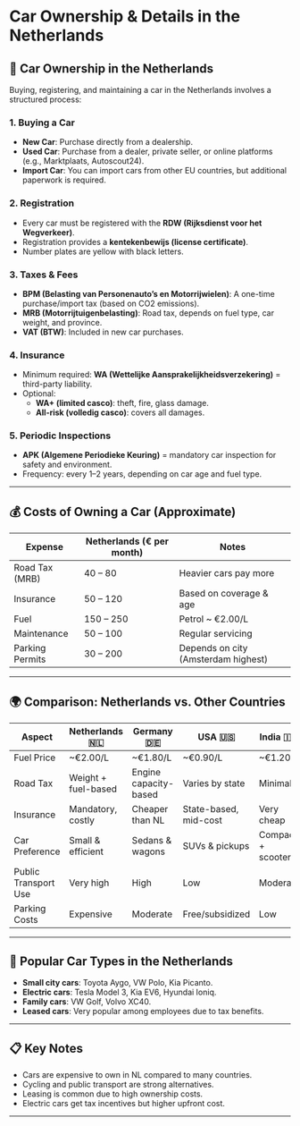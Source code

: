# Car Ownership & Details in the Netherlands

## 🚗 Car Ownership in the Netherlands

Buying, registering, and maintaining a car in the Netherlands involves a structured process:

### 1. Buying a Car
- **New Car**: Purchase directly from a dealership.
- **Used Car**: Purchase from a dealer, private seller, or online platforms (e.g., Marktplaats, Autoscout24).
- **Import Car**: You can import cars from other EU countries, but additional paperwork is required.

### 2. Registration
- Every car must be registered with the **RDW (Rijksdienst voor het Wegverkeer)**.
- Registration provides a **kentekenbewijs (license certificate)**.
- Number plates are yellow with black letters.

### 3. Taxes & Fees
- **BPM (Belasting van Personenauto’s en Motorrijwielen)**: A one-time purchase/import tax (based on CO2 emissions).
- **MRB (Motorrijtuigenbelasting)**: Road tax, depends on fuel type, car weight, and province.
- **VAT (BTW)**: Included in new car purchases.

### 4. Insurance
- Minimum required: **WA (Wettelijke Aansprakelijkheidsverzekering)** = third-party liability.
- Optional:  
  - **WA+ (limited casco)**: theft, fire, glass damage.  
  - **All-risk (volledig casco)**: covers all damages.

### 5. Periodic Inspections
- **APK (Algemene Periodieke Keuring)** = mandatory car inspection for safety and environment.
- Frequency: every 1–2 years, depending on car age and fuel type.

---

## 💰 Costs of Owning a Car (Approximate)

| Expense            | Netherlands (€ per month) | Notes |
|--------------------|---------------------------|-------|
| Road Tax (MRB)     | 40 – 80                   | Heavier cars pay more |
| Insurance          | 50 – 120                  | Based on coverage & age |
| Fuel               | 150 – 250                 | Petrol ~ €2.00/L |
| Maintenance        | 50 – 100                  | Regular servicing |
| Parking Permits    | 30 – 200                  | Depends on city (Amsterdam highest) |

---

## 🌍 Comparison: Netherlands vs. Other Countries

| Aspect               | Netherlands 🇳🇱 | Germany 🇩🇪 | USA 🇺🇸 | India 🇮🇳 |
|----------------------|----------------|------------|---------|----------|
| Fuel Price           | ~€2.00/L      | ~€1.80/L   | ~€0.90/L | ~€1.20/L |
| Road Tax             | Weight + fuel-based | Engine capacity-based | Varies by state | Minimal |
| Insurance            | Mandatory, costly | Cheaper than NL | State-based, mid-cost | Very cheap |
| Car Preference       | Small & efficient | Sedans & wagons | SUVs & pickups | Compact + scooters |
| Public Transport Use | Very high       | High       | Low     | Moderate |
| Parking Costs        | Expensive       | Moderate   | Free/subsidized | Low |

---

## 🚙 Popular Car Types in the Netherlands
- **Small city cars**: Toyota Aygo, VW Polo, Kia Picanto.  
- **Electric cars**: Tesla Model 3, Kia EV6, Hyundai Ioniq.  
- **Family cars**: VW Golf, Volvo XC40.  
- **Leased cars**: Very popular among employees due to tax benefits.

---

## 📋 Key Notes
- Cars are expensive to own in NL compared to many countries.
- Cycling and public transport are strong alternatives.
- Leasing is common due to high ownership costs.
- Electric cars get tax incentives but higher upfront cost.

---
